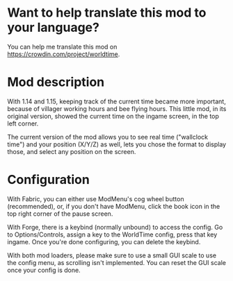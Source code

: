 Want to help translate this mod to your language?
======================================
You can help me translate this mod on https://crowdin.com/project/worldtime.

Mod description
===============
With 1.14 and 1.15, keeping track of the current time became more important, because of villager working hours and bee flying hours. This little mod, in its original version, showed the current time on the ingame screen, in the top left corner.

The current version of the mod allows you to see real time ("wallclock time") and your position (X/Y/Z) as well, lets you chose the format to display those, and select any position on the screen.

Configuration
==========

With Fabric, you can either use ModMenu's cog wheel button (recommended), or, if you don't have ModMenu, click the book icon in the top right corner of the pause screen.

With Forge, there is a keybind (normally unbound) to access the config. Go to Options/Controls, assign a key to the WorldTime config, press that key ingame. Once you're done configuring, you can delete the keybind.

With both mod loaders, please make sure to use a small GUI scale to use the config menu, as scrolling isn't implemented. You can reset the GUI scale once your config is done.
